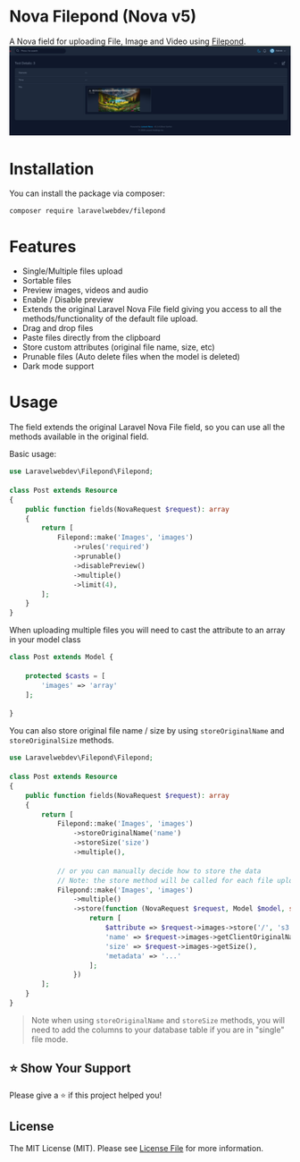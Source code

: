 # Nova Filepond (Nova v5)

A Nova field for uploading File, Image and Video using [Filepond](https://github.com/pqina/filepond).
![Filepond](images/filepond.png)
# Installation

You can install the package via composer:

```shell
composer require laravelwebdev/filepond
```

# Features

- Single/Multiple files upload
- Sortable files
- Preview images, videos and audio
- Enable / Disable preview
- Extends the original Laravel Nova File field giving you access to all the methods/functionality of the default file upload.
- Drag and drop files
- Paste files directly from the clipboard
- Store custom attributes (original file name, size, etc)
- Prunable files (Auto delete files when the model is deleted)
- Dark mode support

# Usage

The field extends the original Laravel Nova File field, so you can use all the methods available in the original field.

Basic usage:

```php
use Laravelwebdev\Filepond\Filepond;

class Post extends Resource
{
    public function fields(NovaRequest $request): array
    {
        return [
            Filepond::make('Images', 'images')
                ->rules('required')
                ->prunable()
                ->disablePreview()
                ->multiple() 
                ->limit(4),
        ];
    }
}
```

When uploading multiple files you will need to cast the attribute to an array in your model class

```php
class Post extends Model {
 
    protected $casts = [
        'images' => 'array'
    ];

}
```

You can also store original file name / size by using `storeOriginalName` and `storeOriginalSize` methods.

```php
use Laravelwebdev\Filepond\Filepond;

class Post extends Resource
{
    public function fields(NovaRequest $request): array
    {
        return [
            Filepond::make('Images', 'images')
                ->storeOriginalName('name')
                ->storeSize('size')
                ->multiple(),
            
            // or you can manually decide how to store the data
            // Note: the store method will be called for each file uploaded and the output will be stored into a single json column
            Filepond::make('Images', 'images')
                ->multiple()
                ->store(function (NovaRequest $request, Model $model, string $attribute): array {
                    return [
                        $attribute => $request->images->store('/', 's3'),
                        'name' => $request->images->getClientOriginalName(),
                        'size' => $request->images->getSize(),
                        'metadata' => '...'
                    ];
                })
        ];
    }
}
```
> Note when using `storeOriginalName` and `storeSize` methods, you will need to add the columns to your database table if you are in "single" file mode.

## ⭐️ Show Your Support

Please give a ⭐️ if this project helped you!

## License

The MIT License (MIT). Please see [License File](https://raw.githubusercontent.com/dcasia/nova-filepond/master/LICENSE) for more information.
